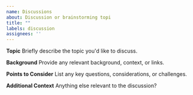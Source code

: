 ```yaml
---
name: Discussions
about: Discussion or brainstorming topi
title: ""
labels: discussion
assignees: ''
---
```


**Topic**
Briefly describe the topic you'd like to discuss.

**Background**
Provide any relevant background, context, or links.

**Points to Consider**
List any key questions, considerations, or challenges.

**Additional Context**
Anything else relevant to the discussion?
